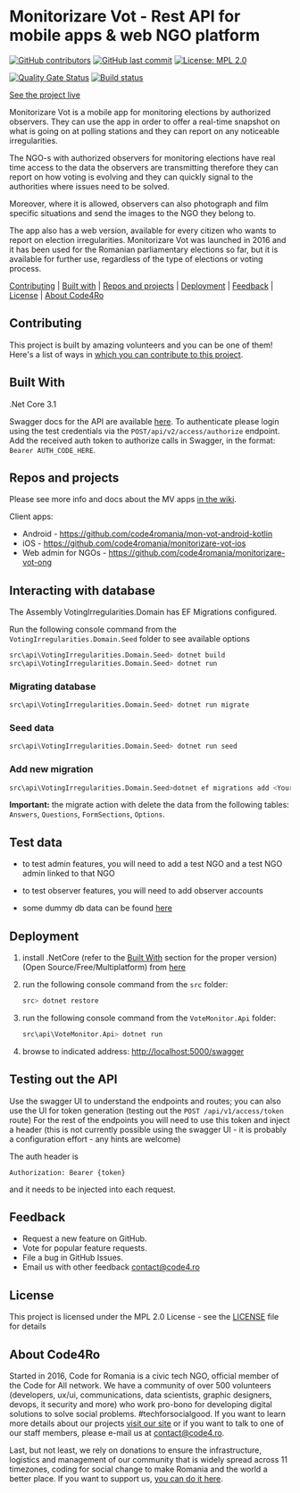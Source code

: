 # Monitorizare Vot - Rest API for mobile apps & web NGO platform

[![GitHub contributors](https://img.shields.io/github/contributors/code4romania/monitorizare-vot.svg?style=for-the-badge)](https://github.com/code4romania/monitorizare-vot/graphs/contributors) [![GitHub last commit](https://img.shields.io/github/last-commit/code4romania/monitorizare-vot.svg?style=for-the-badge)](https://github.com/code4romania/monitorizare-vot/commits/master) [![License: MPL 2.0](https://img.shields.io/badge/license-MPL%202.0-brightgreen.svg?style=for-the-badge)](https://opensource.org/licenses/MPL-2.0)

[![Quality Gate Status](https://sonarcloud.io/api/project_badges/measure?project=code4romania_monitorizare-vot&metric=alert_status)](https://sonarcloud.io/dashboard?id=code4romania_monitorizare-vot)
[![Build status](https://dev.azure.com/code4romania/monitorizare-vot-ci/_apis/build/status/monitorizare-vot/mv-api)](https://dev.azure.com/code4romania/monitorizare-vot-ci/_build/latest?definitionId=20)

[See the project live](https://votemonitor.org/)

Monitorizare Vot is a mobile app for monitoring elections by authorized observers. They can use the app in order to offer a real-time snapshot on what is going on at polling stations and they can report on any noticeable irregularities.

The NGO-s with authorized observers for monitoring elections have real time access to the data the observers are transmitting therefore they can report on how voting is evolving and they can quickly signal to the authorities where issues need to be solved.

Moreover, where it is allowed, observers can also photograph and film specific situations and send the images to the NGO they belong to.

The app also has a web version, available for every citizen who wants to report on election irregularities. Monitorizare Vot was launched in 2016 and it has been used for the Romanian parliamentary elections so far, but it is available for further use, regardless of the type of elections or voting process.

[Contributing](#contributing) | [Built with](#built-with) | [Repos and projects](#repos-and-projects) | [Deployment](#deployment) | [Feedback](#feedback) | [License](#license) | [About Code4Ro](#about-code4ro)

## Contributing

This project is built by amazing volunteers and you can be one of them! Here's a list of ways in [which you can contribute to this project](https://github.com/code4romania/.github/blob/master/CONTRIBUTING.md).

## Built With

 .Net Core 3.1
 
 Swagger docs for the API are available [here](https://app-vmon-api-dev.azurewebsites.net/swagger/index.html). To authenticate please login using the test credentials via the `POST/api/v2/access/authorize` endpoint. Add the received auth token to authorize calls in Swagger, in the format: `Bearer AUTH_CODE_HERE`. 

## Repos and projects

Please see more info and docs about the MV apps [in the wiki](https://github.com/code4romania/monitorizare-vot/wiki).

Client apps:

- Android - https://github.com/code4romania/mon-vot-android-kotlin
- iOS - https://github.com/code4romania/monitorizare-vot-ios
- Web admin for NGOs - https://github.com/code4romania/monitorizare-vot-ong

## Interacting with database

The Assembly VotingIrregularities.Domain has EF Migrations configured.

Run the following console command from the `VotingIrregularities.Domain.Seed` folder to see available options

 ```sh
src\api\VotingIrregularities.Domain.Seed> dotnet build
src\api\VotingIrregularities.Domain.Seed> dotnet run
```

### Migrating database 
```sh
src\api\VotingIrregularities.Domain.Seed> dotnet run migrate
```
### Seed data 
```sh
src\api\VotingIrregularities.Domain.Seed> dotnet run seed
```

### Add new migration 
```sh
src\api\VotingIrregularities.Domain.Seed>dotnet ef migrations add <Your-Migration-Name> --context VoteMonitorContext --project VotingIrregularities.Domain.Seed
```


**Important:** the migrate action with delete the data from the following tables: `Answers`, `Questions`, `FormSections`, `Options`.

## Test data

- to test admin features, you will need to add a test NGO and a test NGO admin linked to that NGO
- to test observer features, you will need to add observer accounts

- some dummy db data can be found [here](https://github.com/code4romania/monitorizare-vot/tree/develop/docs/dummy-db-data/)

## Deployment

1. install .NetCore (refer to the [Built With](#built-with) section for the proper version) (Open Source/Free/Multiplatform) from [here](https://www.microsoft.com/net/core#windows)

2. run the following console command from the `src` folder:
    ```sh
    src> dotnet restore
    ```
  
3. run the following console command from the `VoteMonitor.Api` folder:
    ```sh
    src\api\VoteMonitor.Api> dotnet run
    ```
  
4. browse to indicated address: <http://localhost:5000/swagger>

## Testing out the API

Use the swagger UI to understand the endpoints and routes; you can also use the UI for token generation (testing out the `POST /api/v1/access/token` route)
For the rest of the endpoints you will need to use this token and inject a header (this is not currently possible using the swagger UI - it is probably a configuration effort - any hints are welcome)

The auth header is 

```
Authorization: Bearer {token}
```

and it needs to be injected into each request.

## Feedback

* Request a new feature on GitHub.
* Vote for popular feature requests.
* File a bug in GitHub Issues.
* Email us with other feedback contact@code4.ro

## License

This project is licensed under the MPL 2.0 License - see the [LICENSE](LICENSE) file for details

## About Code4Ro

Started in 2016, Code for Romania is a civic tech NGO, official member of the Code for All network. We have a community of over 500 volunteers (developers, ux/ui, communications, data scientists, graphic designers, devops, it security and more) who work pro-bono for developing digital solutions to solve social problems. #techforsocialgood. If you want to learn more details about our projects [visit our site](https://www.code4.ro/en/) or if you want to talk to one of our staff members, please e-mail us at contact@code4.ro.

Last, but not least, we rely on donations to ensure the infrastructure, logistics and management of our community that is widely spread across 11 timezones, coding for social change to make Romania and the world a better place. If you want to support us, [you can do it here](https://code4.ro/en/donate/).
